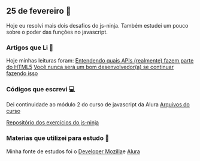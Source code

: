 ## 25 de fevereiro :pushpin:

Hoje eu resolvi mais dois desafios do js-ninja. Também estudei um pouco sobre o poder das funções no javascript.

### Artigos que Li :newspaper:

Hoje minhas leituras foram:
[Entendendo quais APIs (realmente) fazem parte do HTML5](https://tableless.com.br/entendendo-quais-apis-realmente-fazem-parte-do-html5/)
[Você nunca será um bom desenvolvedor(a) se continuar fazendo isso](https://medium.com/@danilodev.silva/você-nunca-será-um-bom-desenvolvedor-se-continuar-fazendo-isso-c3dfc11b0029)

### Códigos que escrevi :computer:

Dei continuidade ao módulo 2 do curso de javascript da Alura
[Arquivos do curso](https://github.com/crisgon/curso-javascript-oo)

[Repositório dos exercícios do js-ninja](https://github.com/crisgon/curso-javascript-ninja)

### Materias que utilizei para estudo :scroll:

Minha fonte de estudos foi o [Developer Mozilla](https://developer.mozilla.org/pt-BR/docs)e [Alura](https://alura.com.br)









